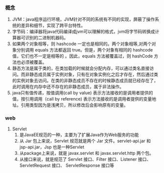 ### 概念
1. JVM：java程序运行环境，JVM针对不同的系统有不同的实现，屏蔽了操作系统的差异和细节，实现了跨平台特性。
2. 字节码：编译器将java代码编译成jvm可以理解的格式，jvm将字节码转换成计算器可识别的二进制机器码。
3. 如果两个对象相等，则 hashcode 一定也是相同的。两个对象相等,对两个对象分别调用 equals 方法都返回 true。但是，两个对象有相同的 hashcode 值，它们也不一定是相等的 。因此，equals 方法被覆盖过，则 hashCode 方法也必须被覆盖。
4. 静态方法是属于类的，在类加载的时候就会分配内存，可以通过类名直接访问。而非静态成员属于实例对象，只有在对象实例化之后才存在，然后通过类的实例对象去访问。在类的非静态成员不存在的时候静态成员就已经存在了，此时调用在内存中还不存在的非静态成员，属于非法操作。
5. java只有值传递，按值调用(call by value) 表示方法接收的是调用者提供的值，按引用调用（call by reference) 表示方法接收的是调用者提供的变量地址。引用类型因为是浅拷贝，所以修改后会影响原有的变量。


### web
1. Servlet
    1. 是JavaEE规范的一种，主要为了扩展Java作为Web服务的功能
    2. 从 Jar 包上来说，Servlet 规范就是两个 Jar 文件。servlet-api.jar 和 jsp-api.jar，Jsp 也是一种Servlet
    3. 从package上来说，就是 javax.servlet 和 javax.servlet.http 两个包。 
    4. 从接口来说，就是规范了 Servlet 接口、Filter 接口、Listener 接口、ServletRequest 接口、 ServletResponse 接口等